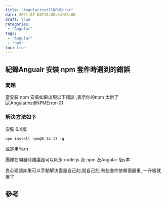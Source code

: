 ```yaml
---
title: "AngularinstllNPMError"
date: 2021-07-04T18:05:34+08:00
draft: true
categories:
 - "Angular"
tags:
 - "Angular"
 - "npm"
toc: true
---
```


## 紀錄Angualr 安裝 npm 套件時遇到的錯誤
<!-- 簡介 -->
<!--more-->

### 問題

當安裝 npm 安裝如果出現以下錯誤 ,表示你的npm 太新了  
![AngularinstllNPMError-01](/images/java/AngularinstllNPMError-01.png)

### 解決方法如下

安裝 6.X版

```
npm install npm@6.14.13 -g
```

或是用Yarn


團隊在開發時建議是可以同步 node.js 及 npm 及Angular 版y本

良心建議如果可以手動解決盡量自己刻,就自己刻,有些套件依賴很嚴重, 一升級就爆了 
## 參考
